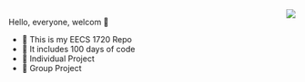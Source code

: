<img align="right" src="https://github-readme-stats.vercel.app/api?username=qiyueeer&show_icons=true&icon_color=CE1D2D&text_color=718096&bg_color=ffffff&hide_title=true" />

Hello, everyone, welcom 👋

- :orange_book: This is my EECS 1720 Repo
- :hammer: It includes 100 days of code
- :ram: Individual Project
- :meat_on_bone: Group Project


